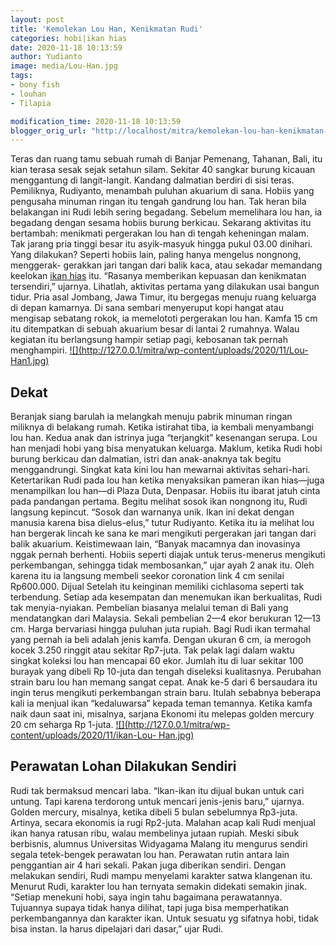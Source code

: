 ```yaml
---
layout: post
title: 'Kemolekan Lou Han, Kenikmatan Rudi'
categories: hobi|ikan hias
date: 2020-11-18 10:13:59
author: Yudianto
image: media/Lou-Han.jpg
tags:
- bony fish
- louhan
- Tilapia

modification_time: 2020-11-18 10:13:59
blogger_orig_url: "http://localhost/mitra/kemolekan-lou-han-kenikmatan-rudi.html"
---
```


Teras dan ruang tamu sebuah rumah di Banjar Pemenang, Tahanan, Bali, itu kian
terasa sesak sejak setahun silam. Sekitar 40 sangkar burung kicauan
menggantung di langit-langit. Kandang dalmatian berdiri di sisi teras.
Pemiliknya, Rudiyanto, menambah puluhan akuarium di sana. Hobiis yang
pengusaha minuman ringan itu tengah gandrung lou han. Tak heran bila
belakangan ini Rudi lebih sering begadang. Sebelum memelihara lou han, ia
begadang dengan sesama hobiis burung berkicau. Sekarang aktivitas itu
bertambah: menikmati pergerakan lou han di tengah keheningan malam. Tak jarang
pria tinggi besar itu asyik-masyuk hingga pukul 03.00 dinihari. Yang
dilakukan? Seperti hobiis lain, paling hanya mengelus nongnong, menggerak-
gerakkan jari tangan dari balik kaca, atau sekadar memandang keelokan [ikan
hias](http://127.0.0.1/mitra/ikan-hias "ikan hias") itu. “Rasanya memberikan
kepuasan dan kenikmatan tersendiri,” ujarnya. Lihatlah, aktivitas pertama yang
dilakukan usai bangun tidur. Pria asal Jombang, Jawa Timur, itu bergegas
menuju ruang keluarga di depan kamarnya. Di sana sembari menyeruput kopi
hangat atau mengisap sebatang rokok, ia memelototi pergerakan lou han. Kamfa
15 cm itu ditempatkan di sebuah akuarium besar di lantai 2 rumahnya. Walau
kegiatan itu berlangsung hampir setiap pagi, kebosanan tak pernah menghampiri.
[![](http://127.0.0.1/mitra/wp-content/uploads/2020/11/Lou-
Han1.jpg)](http://127.0.0.1/mitra/wp-content/uploads/2020/11/Lou-Han1.jpg)

## Dekat

Beranjak siang barulah ia melangkah menuju pabrik minuman ringan miliknya di
belakang rumah. Ketika istirahat tiba, ia kembali menyambangi lou han. Kedua
anak dan istrinya juga “terjangkit” kesenangan serupa. Lou han menjadi hobi
yang bisa menyatukan keluarga. Maklum, ketika Rudi hobi burung berkicau dan
dalmatian, istri dan anak-anaknya tak begitu menggandrungi. Singkat kata kini
lou han mewarnai aktivitas sehari-hari. Ketertarikan Rudi pada lou han ketika
menyaksikan pameran ikan hias—juga menampilkan lou han—di Plaza Duta,
Denpasar. Hobiis itu ibarat jatuh cinta pada pandangan pertama. Begitu melihat
sosok ikan nongnong itu, Rudi langsung kepincut. “Sosok dan warnanya unik.
Ikan ini dekat dengan manusia karena bisa dielus-elus,” tutur Rudiyanto.
Ketika itu ia melihat lou han bergerak lincah ke sana ke mari mengikuti
pergerakan jari tangan dari balik akuarium. Keistimewaan lain, “Banyak
macamnya dan inovasinya nggak pernah berhenti. Hobiis seperti diajak untuk
terus-menerus mengikuti perkembangan, sehingga tidak membosankan,” ujar ayah 2
anak itu. Oleh karena itu ia langsung membeli seekor coronation link 4 cm
senilai Rp600.000. Dijual Setelah itu keinginan memiliki cichlasoma seperti
tak terbendung. Setiap ada kesempatan dan menemukan ikan berkualitas, Rudi tak
menyia-nyiakan. Pembelian biasanya melalui teman di Bali yang mendatangkan
dari Malaysia. Sekali pembelian 2—4 ekor berukuran 12—13 cm. Harga bervariasi
hingga puluhan juta rupiah. Bagi Rudi ikan termahal yang pernah ia beli adalah
jenis kamfa. Dengan ukuran 6 cm, ia merogoh kocek 3.250 ringgit atau sekitar
Rp7-juta. Tak pelak lagi dalam waktu singkat koleksi lou han mencapai 60 ekor.
Jumlah itu di luar sekitar 100 burayak yang dibeli Rp 10-juta dan tengah
diseleksi kualitasnya. Perubahan strain baru lou han memang sangat cepat. Anak
ke-5 dari 6 bersaudara itu ingin terus mengikuti perkembangan strain baru.
Itulah sebabnya beberapa kali ia menjual ikan “kedaluwarsa” kepada teman
temannya. Ketika kamfa naik daun saat ini, misalnya, sarjana Ekonomi itu
melepas golden mercury 20 cm seharga Rp 1-juta.
[![](http://127.0.0.1/mitra/wp-content/uploads/2020/11/ikan-Lou-
Han.jpg)](http://127.0.0.1/mitra/wp-content/uploads/2020/11/ikan-Lou-Han.jpg)

## Perawatan Lohan Dilakukan Sendiri

Rudi tak bermaksud mencari laba. “Ikan-ikan itu dijual bukan untuk cari
untung. Tapi karena terdorong untuk mencari jenis-jenis baru,” ujarnya. Golden
mercury, misalnya, ketika dibeli 5 bulan sebelumnya Rp3-juta. Artinya, secara
ekonomis ia rugi Rp2-juta. Malahan acap kali Rudi menjual ikan hanya ratusan
ribu, walau membelinya jutaan rupiah. Meski sibuk berbisnis, alumnus
Universitas Widyagama Malang itu mengurus sendiri segala tetek-bengek
perawatan lou han. Perawatan rutin antara lain penggantian air 4 hari sekali.
Pakan juga diberikan sendiri. Dengan melakukan sendiri, Rudi mampu menyelami
karakter satwa klangenan itu. Menurut Rudi, karakter lou han ternyata semakin
didekati semakin jinak. “Setiap menekuni hobi, saya ingin tahu bagaimana
perawatannya. Tujuannya supaya tidak hanya dilihat, tapi juga bisa
memperhatikan perkembangannya dan karakter ikan. Untuk sesuatu yg sifatnya
hobi, tidak bisa instan. Ia harus dipelajari dari dasar,” ujar Rudi.


